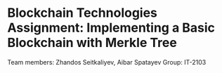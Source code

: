 # Blockchain Technologies Assignment: Implementing a Basic Blockchain with Merkle Tree
Team members: Zhandos Seitkaliyev, Aibar Spatayev
Group: IT-2103
